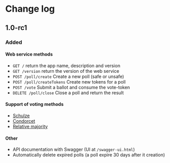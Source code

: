 # Change log
## 1.0-rc1
### Added
#### Web service methods
* `GET /` return the app name, description and version
* `GET /version` return the version of the web service
* `POST /poll/create` Create a new poll (safe or unsafe)
* `POST /poll/createTokens` Create new tokens for a poll
* `POST /vote` Submit a ballot and consume the vote-token
* `DELETE /poll/close` Close a poll and return the result

#### Support of voting methods
* [Schulze](https://en.wikipedia.org/wiki/Schulze_method)
* [Condorcet](https://en.wikipedia.org/wiki/Condorcet_method)
* [Relative majority](https://en.wikipedia.org/wiki/Plurality_(voting)#Majority_versus_plurality)

#### Other
* API documentation with Swagger (UI at `/swagger-ui.html`)
* Automatically delete expired polls (a poll expire 30 days after it creation)